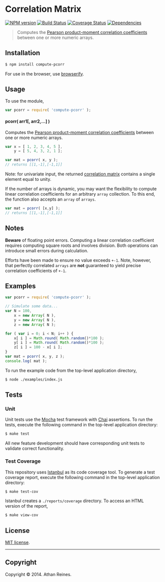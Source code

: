 Correlation Matrix
===
[![NPM version][npm-image]][npm-url] [![Build Status][travis-image]][travis-url] [![Coverage Status][coveralls-image]][coveralls-url] [![Dependencies][dependencies-image]][dependencies-url]

> Computes the [Pearson product-moment correlation coefficients](http://en.wikipedia.org/wiki/Pearson_product-moment_correlation_coefficient) between one or more numeric arrays.


## Installation

``` bash
$ npm install compute-pcorr
```

For use in the browser, use [browserify](https://github.com/substack/node-browserify).


## Usage

To use the module,

``` javascript
var pcorr = require( 'compute-pcorr' );
```

#### pcorr( arr1[, arr2,...] )

Computes the [Pearson product-moment correlation coefficients](http://en.wikipedia.org/wiki/Pearson_product-moment_correlation_coefficient) between one or more numeric arrays.

``` javascript
var x = [ 1, 2, 3, 4, 5 ],
	y = [ 5, 4, 3, 2, 1 ];

var mat = pcorr( x, y );
// returns [[1,-1],[-1,1]]
```

Note: for univariate input, the returned [correlation matrix](http://en.wikipedia.org/wiki/Correlation_and_dependence#Correlation_matrices) contains a single element equal to unity.

If the number of arrays is dynamic, you may want the flexibility to compute linear correlation coefficients for an arbitrary `array` collection. To this end, the function also accepts an `array` of `arrays`.

``` javascript
var mat = pcorr( [x,y] );
// returns [[1,-1],[-1,1]]
```


## Notes

__Beware__ of floating point errors. Computing a linear correlation coefficient requires computing square roots and involves division. Both operations can introduce small errors during calculation.

Efforts have been made to ensure no value exceeds `+-1`. Note, however, that perfectly correlated `arrays` are __not__ guaranteed to yield precise correlation coefficients of `+-1`. 


## Examples

``` javascript
var pcorr = require( 'compute-pcorr' );

// Simulate some data...
var N = 100,
	x = new Array( N ),
	y = new Array( N ),
	z = new Array( N );

for ( var i = 0; i < N; i++ ) {
	x[ i ] = Math.round( Math.random()*100 );
	y[ i ] = Math.round( Math.random()*100 );
	z[ i ] = 100 - x[ i ];
}
var mat = pcorr( x, y, z );
console.log( mat );
```

To run the example code from the top-level application directory,

``` bash
$ node ./examples/index.js
```


## Tests

### Unit

Unit tests use the [Mocha](http://mochajs.org/) test framework with [Chai](http://chaijs.com) assertions. To run the tests, execute the following command in the top-level application directory:

``` bash
$ make test
```

All new feature development should have corresponding unit tests to validate correct functionality.


### Test Coverage

This repository uses [Istanbul](https://github.com/gotwarlost/istanbul) as its code coverage tool. To generate a test coverage report, execute the following command in the top-level application directory:

``` bash
$ make test-cov
```

Istanbul creates a `./reports/coverage` directory. To access an HTML version of the report,

``` bash
$ make view-cov
```


## License

[MIT license](http://opensource.org/licenses/MIT). 


---
## Copyright

Copyright &copy; 2014. Athan Reines.


[npm-image]: http://img.shields.io/npm/v/compute-pcorr.svg
[npm-url]: https://npmjs.org/package/compute-pcorr

[travis-image]: http://img.shields.io/travis/compute-io/pcorr/master.svg
[travis-url]: https://travis-ci.org/compute-io/pcorr

[coveralls-image]: https://img.shields.io/coveralls/compute-io/pcorr/master.svg
[coveralls-url]: https://coveralls.io/r/compute-io/pcorr?branch=master

[dependencies-image]: http://img.shields.io/david/compute-io/pcorr.svg
[dependencies-url]: https://david-dm.org/compute-io/pcorr

[dev-dependencies-image]: http://img.shields.io/david/dev/compute-io/pcorr.svg
[dev-dependencies-url]: https://david-dm.org/dev/compute-io/pcorr

[github-issues-image]: http://img.shields.io/github/issues/compute-io/pcorr.svg
[github-issues-url]: https://github.com/compute-io/pcorr/issues

